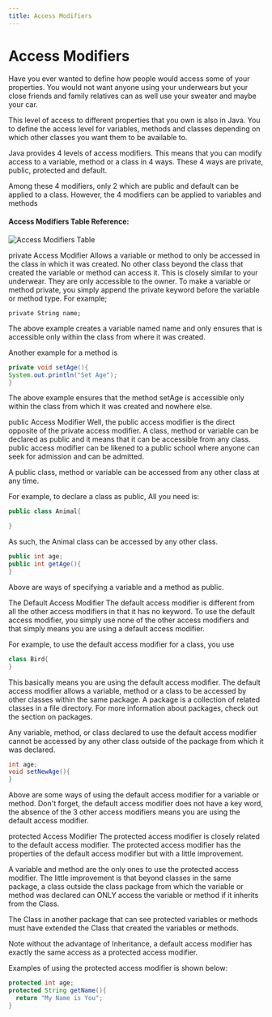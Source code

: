 ```yaml
---
title: Access Modifiers
---
```

# Access Modifiers

Have you ever wanted to define how people would access some of your properties. You would not want anyone using your underwears but your close friends and family relatives can as well use your sweater and maybe your car.

This level of access to different properties that you own is also in Java. You to define the access level for variables, methods and classes depending on which other classes you want them to be available to.

Java provides 4 levels of access modifiers. This means that you can modify access to a variable, method or a class in 4 ways. These 4 ways are private, public, protected and default.

Among these 4 modifiers, only 2 which are public and default can be applied to a class. However, the 4 modifiers can be applied to variables and methods

#### Access Modifiers Table Reference: 
![Access Modifiers Table](https://i.imgur.com/zoMspyn.png)

private Access Modifier
Allows a variable or method to only be accessed in the class in which it was created. No other class beyond the class that created the variable or method can access it. This is closely similar to your underwear. They are only accessible to the owner. To make a variable or method private, you simply append the private keyword before the variable or method type. For example;

`private String name;`
       
 The above example creates a variable named name and only ensures that is accessible only within the class from where it was created.
 
 Another example for a method is
 ```java
 private void setAge(){
 System.out.println("Set Age");
 }
 ```
 The above example ensures that the method setAge is accessible only within the class from which it was created and nowhere else.
 
 public Access Modifier
 Well, the public access modifier is the direct opposite of the private access modifier. A class, method or variable can be declared as public and it means that it can be accessible from any class. public access modifier can be likened to a public school where anyone can seek for admission and can be admitted.
 
 A public class, method or variable can be accessed from any other class at any time.
 
 For example, to declare a class as public, All you need is:
 ```java
 public class Animal{
 
 }
 ```
    
 As such, the Animal class can be accessed by any other class.
```java
public int age;
public int getAge(){
}
```
    
Above are ways of specifying a variable and a method as public.

The Default Access Modifier
The default access modifier is different from all the other access modifiers in that it has no keyword. To use the default access modifier, you simply use none of the other access modifiers and that simply means you are using a default access modifier.

For example, to use the default access modifier for a class, you use

```java
class Bird{
}
```
    
This basically means you are using the default access modifier. The default access modifier allows a variable, method or a class to be accessed by other classes within the same package. A package is a collection of related classes in a file directory. For more information about packages, check out the section on packages.

Any variable, method, or class declared to use the default access modifier cannot be accessed by any other class outside of the package from which it was declared.
```java
int age;
void setNewAge(){
}
```
    
Above are some ways of using the default access modifier for a variable or method.
Don't forget, the default access modifier does not have a key word, the absence of the 3 other access modifiers means you are using the default access modifier.

protected Access Modifier
The protected access modifier is closely related to the default access modifier. The protected access modifier has the properties of the default access modifier but with a little improvement.

A variable and method are the only ones to use the protected access modifier. The little improvement is that beyond classes in the same package, a class outside the class package from which the variable or method was declared can ONLY access the variable or method if it inherits from the Class.

The Class in another package that can see protected variables or methods must have extended the Class that created the variables or methods.

Note without the advantage of Inheritance, a default access modifier has exactly the same access as a protected access modifier.

Examples of using the protected access modifier is shown below:
```java
protected int age;
protected String getName(){
  return "My Name is You";
}
```
    
